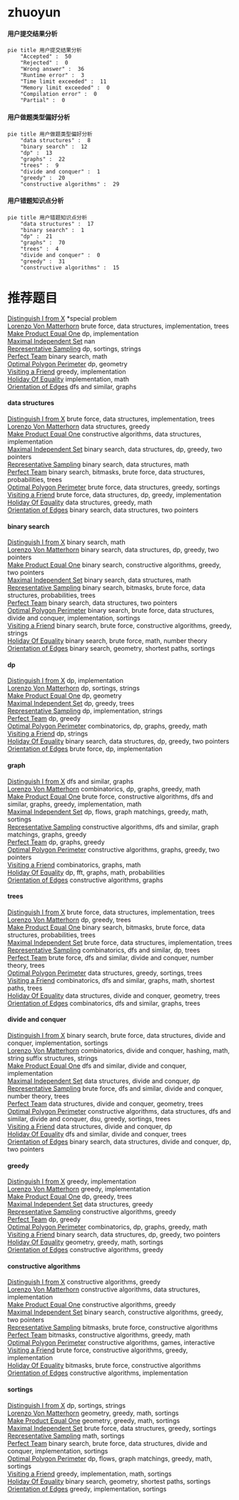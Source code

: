 # zhuoyun
<!-- tabs:start -->
#### **用户提交结果分析**

```mermaid
pie title 用户提交结果分析
    "Accepted" :  50
    "Rejected" :  0
    "Wrong answer" :  36
    "Runtime error" :  3
    "Time limit exceeded" :  11
    "Memory limit exceeded" :  0
    "Compilation error" :  0
    "Partial" :  0
```
#### **用户做题类型偏好分析**

```mermaid
pie title 用户做题类型偏好分析
    "data structures" :  8
    "binary search" :  12
    "dp" :  13
    "graphs" :  22
    "trees" :  9
    "divide and conquer" :  1
    "greedy" :  20
    "constructive algorithms" :  29
```
#### **用户错题知识点分析**

```mermaid
pie title 用户错题知识点分析
    "data structures" :  17
    "binary search" :  1
    "dp" :  21
    "graphs" :  70
    "trees" :  4
    "divide and conquer" :  0
    "greedy" :  31
    "constructive algorithms" :  15
```
<!-- tabs:end -->
# 推荐题目
[Distinguish I from X](http://codeforces.com/problemset/problem/1356/A1)		*special problem		  
[Lorenzo Von Matterhorn](https://codeforces.com/contest/697/problem/C)		brute force,
                        data structures,
                        implementation,
                        trees		  
[Make Product Equal One](http://codeforces.com/problemset/problem/1206/B)		dp,
                        implementation		  
[Maximal Independent Set](https://codeforces.com/contest/1376/problem/B2)		nan		  
[Representative Sampling](http://codeforces.com/problemset/problem/178/F2)		dp,
                        sortings,
                        strings		  
[Perfect Team](http://codeforces.com/problemset/problem/1221/C)		binary search,
                        math		  
[Optimal Polygon Perimeter](https://codeforces.com/contest/1074/problem/C)		dp,
                        geometry		  
[Visiting a Friend](http://codeforces.com/problemset/problem/902/A)		greedy,
                        implementation		  
[Holiday Of Equality](http://codeforces.com/problemset/problem/758/A)		implementation,
                        math		  
[Orientation of Edges](http://codeforces.com/problemset/problem/883/G)		dfs and similar,
                        graphs		  
<!-- tabs:start -->
#### **data structures**
[Distinguish I from X](https://codeforces.com/contest/697/problem/C)		brute force,
                        data structures,
                        implementation,
                        trees		  
[Lorenzo Von Matterhorn](http://codeforces.com/problemset/problem/1070/B)		data structures,
                        greedy		  
[Make Product Equal One](http://codeforces.com/problemset/problem/283/A)		constructive algorithms,
                        data structures,
                        implementation		  
[Maximal Independent Set](http://codeforces.com/problemset/problem/1492/C)		binary search,
                        data structures,
                        dp,
                        greedy,
                        two pointers		  
[Representative Sampling](http://codeforces.com/problemset/problem/1490/G)		binary search,
                        data structures,
                        math		  
[Perfect Team](http://codeforces.com/problemset/problem/1479/D)		binary search,
                        bitmasks,
                        brute force,
                        data structures,
                        probabilities,
                        trees		  
[Optimal Polygon Perimeter](http://codeforces.com/problemset/problem/1497/A)		brute force,
                        data structures,
                        greedy,
                        sortings		  
[Visiting a Friend](http://codeforces.com/problemset/problem/1491/C)		brute force,
                        data structures,
                        dp,
                        greedy,
                        implementation		  
[Holiday Of Equality](http://codeforces.com/problemset/problem/1492/B)		data structures,
                        greedy,
                        math		  
[Orientation of Edges](http://codeforces.com/problemset/problem/1436/E)		binary search,
                        data structures,
                        two pointers		  
#### **binary search**
[Distinguish I from X](http://codeforces.com/problemset/problem/1221/C)		binary search,
                        math		  
[Lorenzo Von Matterhorn](http://codeforces.com/problemset/problem/1492/C)		binary search,
                        data structures,
                        dp,
                        greedy,
                        two pointers		  
[Make Product Equal One](http://codeforces.com/problemset/problem/1463/D)		binary search,
                        constructive algorithms,
                        greedy,
                        two pointers		  
[Maximal Independent Set](http://codeforces.com/problemset/problem/1490/G)		binary search,
                        data structures,
                        math		  
[Representative Sampling](http://codeforces.com/problemset/problem/1479/D)		binary search,
                        bitmasks,
                        brute force,
                        data structures,
                        probabilities,
                        trees		  
[Perfect Team](http://codeforces.com/problemset/problem/1436/E)		binary search,
                        data structures,
                        two pointers		  
[Optimal Polygon Perimeter](http://codeforces.com/problemset/problem/1461/D)		binary search,
                        brute force,
                        data structures,
                        divide and conquer,
                        implementation,
                        sortings		  
[Visiting a Friend](http://codeforces.com/problemset/problem/1493/C)		binary search,
                        brute force,
                        constructive algorithms,
                        greedy,
                        strings		  
[Holiday Of Equality](http://codeforces.com/problemset/problem/1487/D)		binary search,
                        brute force,
                        math,
                        number theory		  
[Orientation of Edges](http://codeforces.com/problemset/problem/1486/B)		binary search,
                        geometry,
                        shortest paths,
                        sortings		  
#### **dp**
[Distinguish I from X](http://codeforces.com/problemset/problem/1206/B)		dp,
                        implementation		  
[Lorenzo Von Matterhorn](http://codeforces.com/problemset/problem/178/F2)		dp,
                        sortings,
                        strings		  
[Make Product Equal One](https://codeforces.com/contest/1074/problem/C)		dp,
                        geometry		  
[Maximal Independent Set](https://codeforces.com/contest/1281/problem/F)		dp,
                        greedy,
                        trees		  
[Representative Sampling](https://codeforces.com/contest/667/problem/C)		dp,
                        implementation,
                        strings		  
[Perfect Team](http://codeforces.com/problemset/problem/1456/E)		dp,
                        greedy		  
[Optimal Polygon Perimeter](http://codeforces.com/problemset/problem/1466/H)		combinatorics,
                        dp,
                        graphs,
                        greedy,
                        math		  
[Visiting a Friend](https://codeforces.com/contest/1447/problem/D)		dp,
                        strings		  
[Holiday Of Equality](http://codeforces.com/problemset/problem/1492/C)		binary search,
                        data structures,
                        dp,
                        greedy,
                        two pointers		  
[Orientation of Edges](https://codeforces.com/contest/1457/problem/C)		brute force,
                        dp,
                        implementation		  
#### **graph**
[Distinguish I from X](http://codeforces.com/problemset/problem/883/G)		dfs and similar,
                        graphs		  
[Lorenzo Von Matterhorn](http://codeforces.com/problemset/problem/1466/H)		combinatorics,
                        dp,
                        graphs,
                        greedy,
                        math		  
[Make Product Equal One](http://codeforces.com/problemset/problem/1487/C)		brute force,
                        constructive algorithms,
                        dfs and similar,
                        graphs,
                        greedy,
                        implementation,
                        math		  
[Maximal Independent Set](http://codeforces.com/problemset/problem/1437/C)		dp,
                        flows,
                        graph matchings,
                        greedy,
                        math,
                        sortings		  
[Representative Sampling](http://codeforces.com/problemset/problem/1470/D)		constructive algorithms,
                        dfs and similar,
                        graph matchings,
                        graphs,
                        greedy		  
[Perfect Team](http://codeforces.com/problemset/problem/1476/C)		dp,
                        graphs,
                        greedy		  
[Optimal Polygon Perimeter](http://codeforces.com/problemset/problem/1304/D)		constructive algorithms,
                        graphs,
                        greedy,
                        two pointers		  
[Visiting a Friend](http://codeforces.com/problemset/problem/1475/C)		combinatorics,
                        graphs,
                        math		  
[Holiday Of Equality](http://codeforces.com/problemset/problem/553/E)		dp,
                        fft,
                        graphs,
                        math,
                        probabilities		  
[Orientation of Edges](http://codeforces.com/problemset/problem/1495/C)		constructive algorithms,
                        graphs		  
#### **trees**
[Distinguish I from X](https://codeforces.com/contest/697/problem/C)		brute force,
                        data structures,
                        implementation,
                        trees		  
[Lorenzo Von Matterhorn](https://codeforces.com/contest/1281/problem/F)		dp,
                        greedy,
                        trees		  
[Make Product Equal One](http://codeforces.com/problemset/problem/1479/D)		binary search,
                        bitmasks,
                        brute force,
                        data structures,
                        probabilities,
                        trees		  
[Maximal Independent Set](http://codeforces.com/problemset/problem/1511/C)		brute force,
                        data structures,
                        implementation,
                        trees		  
[Representative Sampling](http://codeforces.com/problemset/problem/1499/F)		combinatorics,
                        dfs and similar,
                        dp,
                        trees		  
[Perfect Team](http://codeforces.com/problemset/problem/1491/E)		brute force,
                        dfs and similar,
                        divide and conquer,
                        number theory,
                        trees		  
[Optimal Polygon Perimeter](http://codeforces.com/problemset/problem/1466/D)		data structures,
                        greedy,
                        sortings,
                        trees		  
[Visiting a Friend](http://codeforces.com/problemset/problem/1495/D)		combinatorics,
                        dfs and similar,
                        graphs,
                        math,
                        shortest paths,
                        trees		  
[Holiday Of Equality](http://codeforces.com/problemset/problem/1303/G)		data structures,
                        divide and conquer,
                        geometry,
                        trees		  
[Orientation of Edges](http://codeforces.com/problemset/problem/1454/E)		combinatorics,
                        dfs and similar,
                        graphs,
                        trees		  
#### **divide and conquer**
[Distinguish I from X](http://codeforces.com/problemset/problem/1461/D)		binary search,
                        brute force,
                        data structures,
                        divide and conquer,
                        implementation,
                        sortings		  
[Lorenzo Von Matterhorn](http://codeforces.com/problemset/problem/1466/G)		combinatorics,
                        divide and conquer,
                        hashing,
                        math,
                        string suffix structures,
                        strings		  
[Make Product Equal One](http://codeforces.com/problemset/problem/1490/D)		dfs and similar,
                        divide and conquer,
                        implementation		  
[Maximal Independent Set](https://codeforces.com/contest/1483/problem/C)		data structures,
                        divide and conquer,
                        dp		  
[Representative Sampling](http://codeforces.com/problemset/problem/1491/E)		brute force,
                        dfs and similar,
                        divide and conquer,
                        number theory,
                        trees		  
[Perfect Team](http://codeforces.com/problemset/problem/1303/G)		data structures,
                        divide and conquer,
                        geometry,
                        trees		  
[Optimal Polygon Perimeter](http://codeforces.com/problemset/problem/1494/D)		constructive algorithms,
                        data structures,
                        dfs and similar,
                        divide and conquer,
                        dsu,
                        greedy,
                        sortings,
                        trees		  
[Visiting a Friend](http://codeforces.com/problemset/problem/1482/E)		data structures,
                        divide and conquer,
                        dp		  
[Holiday Of Equality](http://codeforces.com/problemset/problem/566/C)		dfs and similar,
                        divide and conquer,
                        trees		  
[Orientation of Edges](http://codeforces.com/problemset/problem/1428/F)		binary search,
                        data structures,
                        divide and conquer,
                        dp,
                        two pointers		  
#### **greedy**
[Distinguish I from X](http://codeforces.com/problemset/problem/902/A)		greedy,
                        implementation		  
[Lorenzo Von Matterhorn](http://codeforces.com/problemset/problem/862/A)		greedy,
                        implementation		  
[Make Product Equal One](https://codeforces.com/contest/1281/problem/F)		dp,
                        greedy,
                        trees		  
[Maximal Independent Set](http://codeforces.com/problemset/problem/1070/B)		data structures,
                        greedy		  
[Representative Sampling](http://codeforces.com/problemset/problem/1153/B)		constructive algorithms,
                        greedy		  
[Perfect Team](http://codeforces.com/problemset/problem/1456/E)		dp,
                        greedy		  
[Optimal Polygon Perimeter](http://codeforces.com/problemset/problem/1466/H)		combinatorics,
                        dp,
                        graphs,
                        greedy,
                        math		  
[Visiting a Friend](http://codeforces.com/problemset/problem/1492/C)		binary search,
                        data structures,
                        dp,
                        greedy,
                        two pointers		  
[Holiday Of Equality](https://codeforces.com/contest/1496/problem/C)		geometry,
                        greedy,
                        math,
                        sortings		  
[Orientation of Edges](http://codeforces.com/problemset/problem/1493/A)		constructive algorithms,
                        greedy		  
#### **constructive algorithms**
[Distinguish I from X](http://codeforces.com/problemset/problem/1153/B)		constructive algorithms,
                        greedy		  
[Lorenzo Von Matterhorn](http://codeforces.com/problemset/problem/283/A)		constructive algorithms,
                        data structures,
                        implementation		  
[Make Product Equal One](http://codeforces.com/problemset/problem/1493/A)		constructive algorithms,
                        greedy		  
[Maximal Independent Set](http://codeforces.com/problemset/problem/1463/D)		binary search,
                        constructive algorithms,
                        greedy,
                        two pointers		  
[Representative Sampling](https://codeforces.com/contest/1456/problem/B)		bitmasks,
                        brute force,
                        constructive algorithms		  
[Perfect Team](http://codeforces.com/problemset/problem/1492/D)		bitmasks,
                        constructive algorithms,
                        greedy,
                        math		  
[Optimal Polygon Perimeter](https://codeforces.com/contest/1504/problem/D)		constructive algorithms,
                        games,
                        interactive		  
[Visiting a Friend](https://codeforces.com/contest/1483/problem/A)		brute force,
                        constructive algorithms,
                        greedy,
                        implementation		  
[Holiday Of Equality](https://codeforces.com/contest/1457/problem/D)		bitmasks,
                        brute force,
                        constructive algorithms		  
[Orientation of Edges](http://codeforces.com/problemset/problem/1513/A)		constructive algorithms,
                        implementation		  
#### **sortings**
[Distinguish I from X](http://codeforces.com/problemset/problem/178/F2)		dp,
                        sortings,
                        strings		  
[Lorenzo Von Matterhorn](https://codeforces.com/contest/1496/problem/C)		geometry,
                        greedy,
                        math,
                        sortings		  
[Make Product Equal One](http://codeforces.com/problemset/problem/1495/A)		geometry,
                        greedy,
                        math,
                        sortings		  
[Maximal Independent Set](http://codeforces.com/problemset/problem/1497/A)		brute force,
                        data structures,
                        greedy,
                        sortings		  
[Representative Sampling](http://codeforces.com/problemset/problem/1427/A)		math,
                        sortings		  
[Perfect Team](http://codeforces.com/problemset/problem/1461/D)		binary search,
                        brute force,
                        data structures,
                        divide and conquer,
                        implementation,
                        sortings		  
[Optimal Polygon Perimeter](http://codeforces.com/problemset/problem/1437/C)		dp,
                        flows,
                        graph matchings,
                        greedy,
                        math,
                        sortings		  
[Visiting a Friend](http://codeforces.com/problemset/problem/1473/A)		greedy,
                        implementation,
                        math,
                        sortings		  
[Holiday Of Equality](http://codeforces.com/problemset/problem/1486/B)		binary search,
                        geometry,
                        shortest paths,
                        sortings		  
[Orientation of Edges](http://codeforces.com/problemset/problem/1480/B)		greedy,
                        implementation,
                        sortings		  
<!-- tabs:end -->
